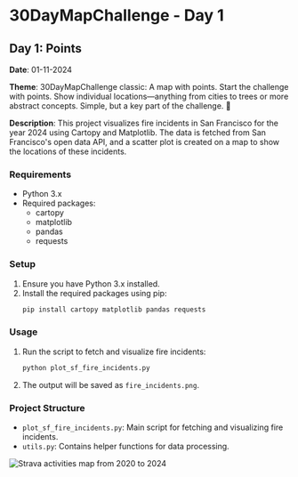 # 30DayMapChallenge - Day 1
## Day 1: Points
**Date**: 01-11-2024

**Theme**: 30DayMapChallenge classic: A map with points. Start the challenge with points. Show individual locations—anything from cities to trees or more abstract concepts. Simple, but a key part of the challenge. 📍

**Description**: This project visualizes fire incidents in San Francisco for the year 2024 using Cartopy and Matplotlib. The data is fetched from San Francisco's open data API, and a scatter plot is created on a map to show the locations of these incidents.

### Requirements

- Python 3.x
- Required packages:
  - cartopy
  - matplotlib
  - pandas
  - requests

### Setup

1. Ensure you have Python 3.x installed.
2. Install the required packages using pip:
   ```bash
   pip install cartopy matplotlib pandas requests
   ```

### Usage

1. Run the script to fetch and visualize fire incidents:
   ```bash
   python plot_sf_fire_incidents.py
   ```
2. The output will be saved as `fire_incidents.png`.

### Project Structure

- `plot_sf_fire_incidents.py`: Main script for fetching and visualizing fire incidents.
- `utils.py`: Contains helper functions for data processing.

![Strava activities map from 2020 to 2024](visualization/fire_incidents.png)